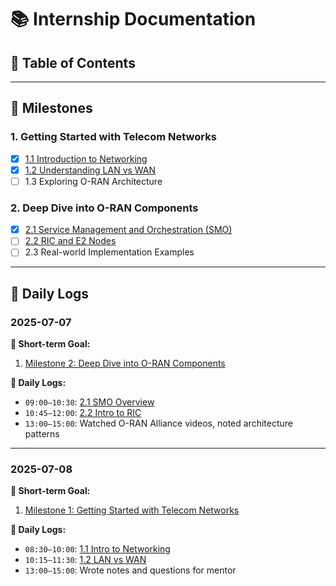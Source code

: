 # 📚 Internship Documentation
## 📑 Table of Contents
<!-- GitHub will auto-generate this ToC based on headers. You can also use a VSCode plugin or Markdown TOC generator if needed. -->

---

## 🏁 Milestones

### 1. Getting Started with Telecom Networks
- [x] [1.1 Introduction to Networking](docs/networking.md#11-introduction-to-networking)
- [x] [1.2 Understanding LAN vs WAN](docs/networking.md#12-understanding-lan-vs-wan)
- [ ] 1.3 Exploring O-RAN Architecture

### 2. Deep Dive into O-RAN Components
- [x] [2.1 Service Management and Orchestration (SMO)](docs/oran/smo.md#21-service-management-and-orchestration)
- [ ] [2.2 RIC and E2 Nodes](docs/oran/ric.md#22-ric-and-e2-nodes)
- [ ] 2.3 Real-world Implementation Examples

---

## 📆 Daily Logs

### 2025-07-07

**🎯 Short-term Goal:**  
1. [Milestone 2: Deep Dive into O-RAN Components](docs/oran/ric.md)

**📝 Daily Logs:**  
- `09:00–10:30`: [2.1 SMO Overview](docs/oran/smo.md#21-service-management-and-orchestration)  
- `10:45–12:00`: [2.2 Intro to RIC](docs/oran/ric.md#22-ric-and-e2-nodes)  
- `13:00–15:00`: Watched O-RAN Alliance videos, noted architecture patterns

---

### 2025-07-08

**🎯 Short-term Goal:**  
1. [Milestone 1: Getting Started with Telecom Networks](docs/networking.md)

**📝 Daily Logs:**  
- `08:30–10:00`: [1.1 Intro to Networking](docs/networking.md#11-introduction-to-networking)  
- `10:15–11:30`: [1.2 LAN vs WAN](docs/networking.md#12-understanding-lan-vs-wan)  
- `13:00–15:00`: Wrote notes and questions for mentor
